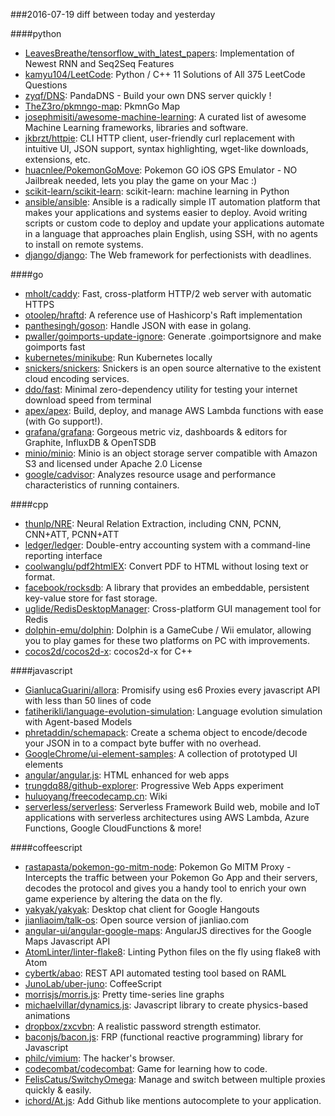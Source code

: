 ###2016-07-19
diff between today and yesterday

####python
* [LeavesBreathe/tensorflow_with_latest_papers](https://github.com/LeavesBreathe/tensorflow_with_latest_papers): Implementation of Newest RNN and Seq2Seq Features
* [kamyu104/LeetCode](https://github.com/kamyu104/LeetCode):  Python / C++ 11 Solutions of All 375 LeetCode Questions
* [zyqf/DNS](https://github.com/zyqf/DNS): PandaDNS - Build your own DNS server quickly !
* [TheZ3ro/pkmngo-map](https://github.com/TheZ3ro/pkmngo-map): PkmnGo Map
* [josephmisiti/awesome-machine-learning](https://github.com/josephmisiti/awesome-machine-learning): A curated list of awesome Machine Learning frameworks, libraries and software.
* [jkbrzt/httpie](https://github.com/jkbrzt/httpie): CLI HTTP client, user-friendly curl replacement with intuitive UI, JSON support, syntax highlighting, wget-like downloads, extensions, etc.
* [huacnlee/PokemonGoMove](https://github.com/huacnlee/PokemonGoMove): Pokemon GO iOS GPS Emulator - NO Jailbreak needed, lets you play the game on your Mac :)
* [scikit-learn/scikit-learn](https://github.com/scikit-learn/scikit-learn): scikit-learn: machine learning in Python
* [ansible/ansible](https://github.com/ansible/ansible): Ansible is a radically simple IT automation platform that makes your applications and systems easier to deploy. Avoid writing scripts or custom code to deploy and update your applications automate in a language that approaches plain English, using SSH, with no agents to install on remote systems.
* [django/django](https://github.com/django/django): The Web framework for perfectionists with deadlines.

####go
* [mholt/caddy](https://github.com/mholt/caddy): Fast, cross-platform HTTP/2 web server with automatic HTTPS
* [otoolep/hraftd](https://github.com/otoolep/hraftd): A reference use of Hashicorp's Raft implementation
* [panthesingh/goson](https://github.com/panthesingh/goson): Handle JSON with ease in golang.
* [pwaller/goimports-update-ignore](https://github.com/pwaller/goimports-update-ignore): Generate .goimportsignore and make goimports fast
* [kubernetes/minikube](https://github.com/kubernetes/minikube): Run Kubernetes locally
* [snickers/snickers](https://github.com/snickers/snickers):  Snickers is an open source alternative to the existent cloud encoding services.
* [ddo/fast](https://github.com/ddo/fast): Minimal zero-dependency utility for testing your internet download speed from terminal
* [apex/apex](https://github.com/apex/apex): Build, deploy, and manage AWS Lambda functions with ease (with Go support!).
* [grafana/grafana](https://github.com/grafana/grafana): Gorgeous metric viz, dashboards & editors for Graphite, InfluxDB & OpenTSDB
* [minio/minio](https://github.com/minio/minio): Minio is an object storage server compatible with Amazon S3 and licensed under Apache 2.0 License
* [google/cadvisor](https://github.com/google/cadvisor): Analyzes resource usage and performance characteristics of running containers.

####cpp
* [thunlp/NRE](https://github.com/thunlp/NRE): Neural Relation Extraction, including CNN, PCNN, CNN+ATT, PCNN+ATT
* [ledger/ledger](https://github.com/ledger/ledger): Double-entry accounting system with a command-line reporting interface
* [coolwanglu/pdf2htmlEX](https://github.com/coolwanglu/pdf2htmlEX): Convert PDF to HTML without losing text or format.
* [facebook/rocksdb](https://github.com/facebook/rocksdb): A library that provides an embeddable, persistent key-value store for fast storage.
* [uglide/RedisDesktopManager](https://github.com/uglide/RedisDesktopManager):  Cross-platform GUI management tool for Redis
* [dolphin-emu/dolphin](https://github.com/dolphin-emu/dolphin): Dolphin is a GameCube / Wii emulator, allowing you to play games for these two platforms on PC with improvements.
* [cocos2d/cocos2d-x](https://github.com/cocos2d/cocos2d-x): cocos2d-x for C++

####javascript
* [GianlucaGuarini/allora](https://github.com/GianlucaGuarini/allora): Promisify using es6 Proxies every javascript API with less than 50 lines of code
* [fatiherikli/language-evolution-simulation](https://github.com/fatiherikli/language-evolution-simulation): Language evolution simulation with Agent-based Models
* [phretaddin/schemapack](https://github.com/phretaddin/schemapack): Create a schema object to encode/decode your JSON in to a compact byte buffer with no overhead.
* [GoogleChrome/ui-element-samples](https://github.com/GoogleChrome/ui-element-samples): A collection of prototyped UI elements
* [angular/angular.js](https://github.com/angular/angular.js): HTML enhanced for web apps
* [trungdq88/github-explorer](https://github.com/trungdq88/github-explorer): Progressive Web Apps experiment
* [huluoyang/freecodecamp.cn](https://github.com/huluoyang/freecodecamp.cn): Wiki
* [serverless/serverless](https://github.com/serverless/serverless): Serverless Framework  Build web, mobile and IoT applications with serverless architectures using AWS Lambda, Azure Functions, Google CloudFunctions & more! 

####coffeescript
* [rastapasta/pokemon-go-mitm-node](https://github.com/rastapasta/pokemon-go-mitm-node): Pokemon Go MITM Proxy - Intercepts the traffic between your Pokemon Go App and their servers, decodes the protocol and gives you a handy tool to enrich your own game experience by altering the data on the fly.
* [yakyak/yakyak](https://github.com/yakyak/yakyak): Desktop chat client for Google Hangouts
* [jianliaoim/talk-os](https://github.com/jianliaoim/talk-os): Open source version of jianliao.com
* [angular-ui/angular-google-maps](https://github.com/angular-ui/angular-google-maps): AngularJS directives for the Google Maps Javascript API
* [AtomLinter/linter-flake8](https://github.com/AtomLinter/linter-flake8): Linting Python files on the fly using flake8 with Atom
* [cybertk/abao](https://github.com/cybertk/abao): REST API automated testing tool based on RAML
* [JunoLab/uber-juno](https://github.com/JunoLab/uber-juno): CoffeeScript
* [morrisjs/morris.js](https://github.com/morrisjs/morris.js): Pretty time-series line graphs
* [michaelvillar/dynamics.js](https://github.com/michaelvillar/dynamics.js): Javascript library to create physics-based animations
* [dropbox/zxcvbn](https://github.com/dropbox/zxcvbn): A realistic password strength estimator.
* [baconjs/bacon.js](https://github.com/baconjs/bacon.js): FRP (functional reactive programming) library for Javascript
* [philc/vimium](https://github.com/philc/vimium): The hacker's browser.
* [codecombat/codecombat](https://github.com/codecombat/codecombat): Game for learning how to code.
* [FelisCatus/SwitchyOmega](https://github.com/FelisCatus/SwitchyOmega): Manage and switch between multiple proxies quickly & easily.
* [ichord/At.js](https://github.com/ichord/At.js): Add Github like mentions autocomplete to your application.
